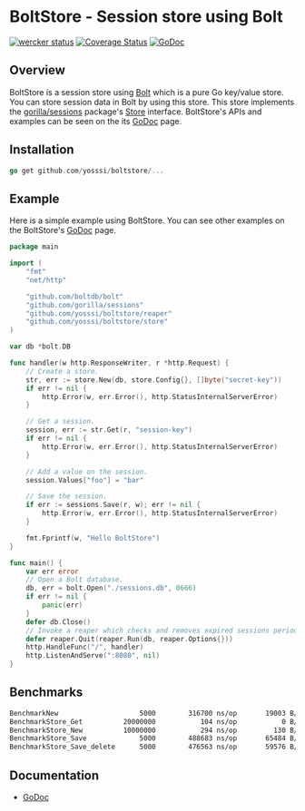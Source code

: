 # BoltStore - Session store using Bolt

[![wercker status](https://app.wercker.com/status/752959ce0f923476671e49fb9b76ebe0/m "wercker status")](https://app.wercker.com/project/bykey/752959ce0f923476671e49fb9b76ebe0)
[![Coverage Status](https://coveralls.io/repos/yosssi/boltstore/badge.png?branch=HEAD)](https://coveralls.io/r/yosssi/boltstore)
[![GoDoc](https://godoc.org/github.com/yosssi/boltstore?status.png)](https://godoc.org/github.com/yosssi/boltstore)

## Overview

BoltStore is a session store using [Bolt](https://github.com/boltdb/bolt) which is a pure Go key/value store. You can store session data in Bolt by using this store. This store implements the [gorilla/sessions](https://github.com/gorilla/sessions) package's [Store](http://godoc.org/github.com/gorilla/sessions#Store) interface. BoltStore's APIs and examples can be seen on the its [GoDoc](http://godoc.org/github.com/yosssi/boltstore) page.

## Installation

```go
go get github.com/yosssi/boltstore/...
```

## Example

Here is a simple example using BoltStore. You can see other examples on the BoltStore's [GoDoc](http://godoc.org/github.com/yosssi/boltstore) page.

```go
package main

import (
	"fmt"
	"net/http"

	"github.com/boltdb/bolt"
	"github.com/gorilla/sessions"
	"github.com/yosssi/boltstore/reaper"
	"github.com/yosssi/boltstore/store"
)

var db *bolt.DB

func handler(w http.ResponseWriter, r *http.Request) {
	// Create a store.
	str, err := store.New(db, store.Config{}, []byte("secret-key"))
	if err != nil {
		http.Error(w, err.Error(), http.StatusInternalServerError)
	}

	// Get a session.
	session, err := str.Get(r, "session-key")
	if err != nil {
		http.Error(w, err.Error(), http.StatusInternalServerError)
	}

	// Add a value on the session.
	session.Values["foo"] = "bar"

	// Save the session.
	if err := sessions.Save(r, w); err != nil {
		http.Error(w, err.Error(), http.StatusInternalServerError)
	}

	fmt.Fprintf(w, "Hello BoltStore")
}

func main() {
	var err error
	// Open a Bolt database.
	db, err = bolt.Open("./sessions.db", 0666)
	if err != nil {
		panic(err)
	}
	defer db.Close()
	// Invoke a reaper which checks and removes expired sessions periodically.
	defer reaper.Quit(reaper.Run(db, reaper.Options{}))
	http.HandleFunc("/", handler)
	http.ListenAndServe(":8080", nil)
}
```

## Benchmarks

```sh
BenchmarkNew	    			5000	    316700 ns/op	   19003 B/op	      35 allocs/op
BenchmarkStore_Get			20000000	       104 ns/op	       0 B/op	       0 allocs/op
BenchmarkStore_New			10000000	       294 ns/op	     130 B/op	       2 allocs/op
BenchmarkStore_Save	    		5000	    488683 ns/op	   65484 B/op	     136 allocs/op
BenchmarkStore_Save_delete	    5000	    476563 ns/op	   59576 B/op	      76 allocs/op
```

## Documentation
* [GoDoc](http://godoc.org/github.com/yosssi/boltstore)
